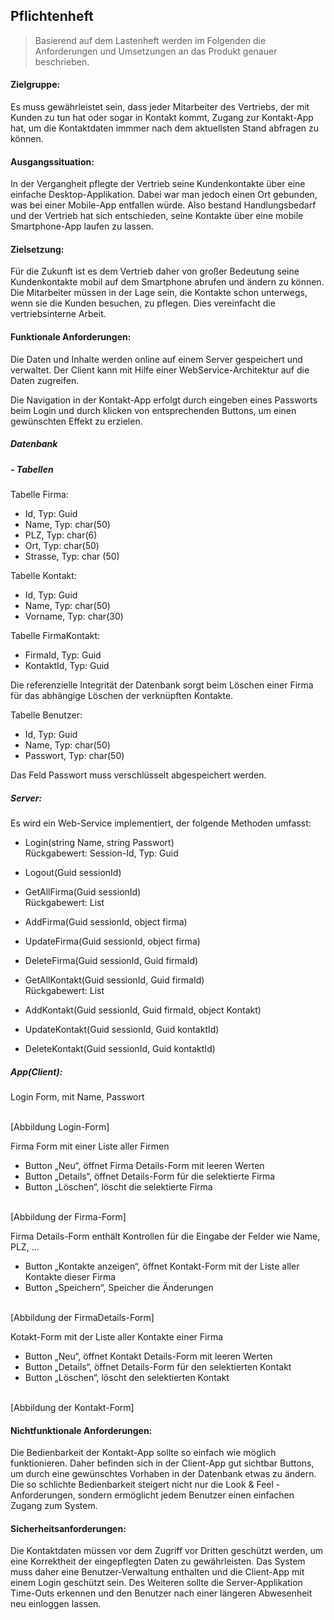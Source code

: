 
## Pflichtenheft

> Basierend auf dem Lastenheft werden im Folgenden die Anforderungen und Umsetzungen an das Produkt genauer beschrieben.

#### Zielgruppe: <br> 
Es muss gewährleistet sein, dass jeder Mitarbeiter des Vertriebs, der mit Kunden zu tun hat oder sogar in Kontakt kommt, Zugang zur Kontakt-App hat, um die Kontaktdaten immmer nach dem aktuellsten Stand abfragen zu können.

#### Ausgangssituation: <br>
In der Vergangheit pflegte der Vertrieb seine Kundenkontakte über eine einfache Desktop-Applikation. Dabei war man jedoch einen Ort gebunden, was bei einer Mobile-App entfallen würde. Also bestand Handlungsbedarf und der Vertrieb hat sich entschieden, seine Kontakte über eine mobile Smartphone-App laufen zu lassen.

#### Zielsetzung: <br>
Für die Zukunft ist es dem Vertrieb daher von großer Bedeutung seine Kundenkontakte mobil auf dem Smartphone abrufen und ändern zu können. Die Mitarbeiter müssen in der Lage sein, die Kontakte schon unterwegs, wenn sie die Kunden besuchen, zu pflegen. Dies vereinfacht die vertriebsinterne Arbeit.

#### Funktionale Anforderungen: <br>
Die Daten und Inhalte werden online auf einem Server gespeichert und verwaltet. Der Client kann mit Hilfe einer WebService-Architektur auf die Daten zugreifen.

Die Navigation in der Kontakt-App erfolgt durch eingeben eines Passworts beim Login und durch klicken von entsprechenden Buttons, um einen gewünschten Effekt zu erzielen.

##### Datenbank

##### - Tabellen

  Tabelle Firma:
  - Id, Typ: Guid
  - Name, Typ: char(50)
  - PLZ, Typ: char(6)
  - Ort, Typ: char(50)
  - Strasse, Typ: char (50)
  
  Tabelle Kontakt:
  - Id, Typ: Guid
  - Name, Typ: char(50)
  - Vorname, Typ: char(30)

  Tabelle FirmaKontakt:
  - FirmaId, Typ: Guid
  - KontaktId, Typ: Guid

Die referenzielle Integrität der Datenbank sorgt beim Löschen einer Firma für das abhängige Löschen der verknüpften Kontakte.

  Tabelle Benutzer:
  - Id, Typ: Guid
  - Name, Typ: char(50)
  - Passwort, Typ: char(50)

Das Feld Passwort muss verschlüsselt abgespeichert werden.


##### Server:

Es wird ein Web-Service implementiert, der folgende Methoden umfasst:

- Login(string Name, string Passwort)
<br> Rückgabewert: Session-Id, Typ: Guid

- Logout(Guid sessionId)

- GetAllFirma(Guid sessionId)
<br> Rückgabewert: List<FirmaObject>

- AddFirma(Guid sessionId, object firma)

- UpdateFirma(Guid sessionId, object firma)

- DeleteFirma(Guid sessionId, Guid firmaId)

- GetAllKontakt(Guid sessionId, Guid firmaId)
<br> Rückgabewert: List<KontaktObject>

- AddKontakt(Guid sessionId, Guid firmaId, object Kontakt)

- UpdateKontakt(Guid sessionId, Guid kontaktId)

- DeleteKontakt(Guid sessionId, Guid kontaktId)


##### App(Client):

Login Form, mit Name, Passwort

<br> [Abbildung Login-Form]

Firma Form mit einer Liste aller Firmen
- Button „Neu“, öffnet Firma Details-Form mit leeren Werten
- Button „Details“, öffnet Details-Form für die selektierte Firma
- Button „Löschen“, löscht die selektierte Firma

<br> [Abbildung der Firma-Form]

Firma Details-Form enthält Kontrollen für die Eingabe der Felder wie Name, PLZ, …
- Button „Kontakte anzeigen“, öffnet Kontakt-Form mit der Liste aller Kontakte dieser Firma
- Button „Speichern“, Speicher die Änderungen

<br> [Abbildung der FirmaDetails-Form]

Kotakt-Form mit der Liste aller Kontakte einer Firma 
- Button „Neu“, öffnet Kontakt Details-Form mit leeren Werten
- Button „Details“, öffnet Details-Form für den selektierten Kontakt
- Button „Löschen“, löscht den selektierten Kontakt

<br> [Abbildung der Kontakt-Form]

#### Nichtfunktionale Anforderungen: <br>
Die Bedienbarkeit der Kontakt-App sollte so einfach wie möglich funktionieren. Daher befinden sich in der Client-App gut sichtbar Buttons, um durch eine gewünschtes Vorhaben in der Datenbank etwas zu ändern. Die so schlichte Bedienbarkeit steigert nicht nur die Look & Feel - Anforderungen, sondern ermöglicht jedem Benutzer einen einfachen Zugang zum System. 

#### Sicherheitsanforderungen: <br>
Die Kontaktdaten müssen vor dem Zugriff vor Dritten geschützt werden, um eine Korrektheit der eingepflegten Daten zu gewährleisten. Das System muss daher eine Benutzer-Verwaltung enthalten und die Client-App mit einem Login geschützt sein.
Des Weiteren sollte die Server-Applikation Time-Outs erkennen und  den Benutzer nach einer längeren Abwesenheit neu einloggen lassen.

